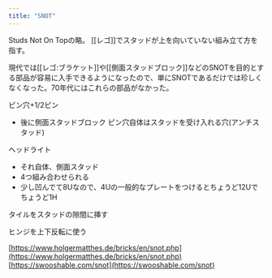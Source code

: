 ```yaml
---
title: "SNOT"
---
```


Studs Not On Topの略。
[[レゴ]]でスタッドが上を向いていない組み立て方を指す。

現代では[[レゴ:ブラケット]]や[[側面スタッドブロック]]などのSNOTを目的とする部品が容易に入手できるようになったので、単にSNOTであるだけでは珍しくなくなった。70年代にはこれらの部品がなかった。

ピン穴+1/2ピン
- 後に側面スタッドブロック
ピン穴自体はスタッドを受け入れる穴(アンチスタッド)

ヘッドライト
- それ自体、側面スタッド
- 4つ組み合わせられる
- 少し凹んでて8Uなので、4Uの一般的なプレートをつけるとちょうど12Uでちょうど1H

タイルをスタッドの隙間に挿す

ヒンジを上下反転に使う

[https://www.holgermatthes.de/bricks/en/snot.php](https://www.holgermatthes.de/bricks/en/snot.php)
[https://swooshable.com/snot](https://swooshable.com/snot)

